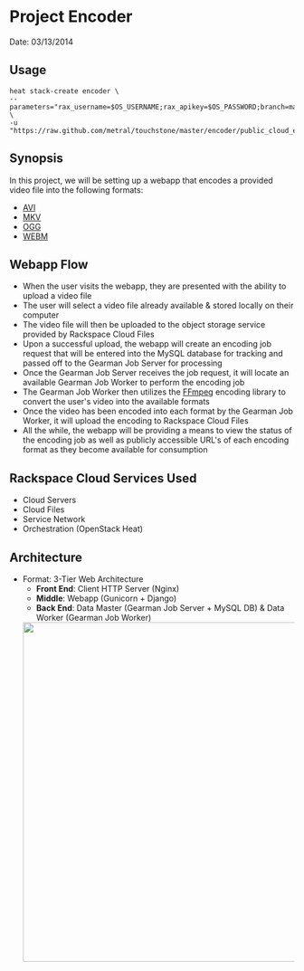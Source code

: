 # Project Encoder

Date: 03/13/2014

## Usage
```
heat stack-create encoder \
--parameters="rax_username=$OS_USERNAME;rax_apikey=$OS_PASSWORD;branch=master;use_snet=true" \
-u "https://raw.github.com/metral/touchstone/master/encoder/public_cloud_encoder.template"
```

## Synopsis
In this project, we will be setting up a webapp that encodes a provided video file into the following formats:
  * [AVI](http://en.wikipedia.org/wiki/Audio_Video_Interleave)
  * [MKV](http://en.wikipedia.org/wiki/Matroska)
  * [OGG](http://en.wikipedia.org/wiki/Ogg)
  * [WEBM](http://en.wikipedia.org/wiki/WebM)

## Webapp Flow
  * When the user visits the webapp, they are presented with the ability to upload a video file
  * The user will select a video file already available & stored locally on their computer
  * The video file will then be uploaded to the object storage service provided by Rackspace Cloud Files
  * Upon a successful upload, the webapp will create an encoding job request that will be entered into the MySQL database for tracking and passed off to the Gearman Job Server for processing
  * Once the Gearman Job Server receives the job request, it will locate an available Gearman Job Worker to perform the encoding job
  * The Gearman Job Worker then utilizes the [FFmpeg](http://www.ffmpeg.org/) encoding library to convert the user's video into the available formats
  * Once the video has been encoded into each format by the Gearman Job Worker, it will upload the encoding to Rackspace Cloud Files
  * All the while, the webapp will be providing a means to view the status of the encoding job as well as publicly accessible URL's of each encoding format as they become available for consumption
 
## Rackspace Cloud Services Used
  * Cloud Servers
  * Cloud Files
  * Service Network
  * Orchestration (OpenStack Heat)

## Architecture
  * Format: 3-Tier Web Architecture
    * **Front End**: Client HTTP Server (Nginx)
    * **Middle**: Webapp (Gunicorn + Django)
    * **Back End**: Data Master (Gearman Job Server + MySQL DB) & Data Worker (Gearman Job Worker)
    <div><img src="https://raw.github.com/metral/touchstone/master/encoder/extras/encoder.jpg" height="600" width="700"></div>
